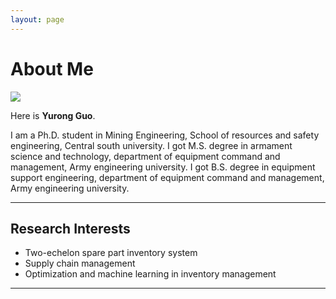 ```yaml
---
layout: page
---
```


# About Me

<img src="https://caihanlin.com/Guoyurong.jpg" class="floatpic">

Here is **Yurong Guo**.<br>

I am a Ph.D. student in Mining Engineering, School of resources and safety engineering, Central south university.
I got M.S. degree in armament science and technology, department of equipment command and management, Army engineering university.
I got B.S. degree in equipment support engineering, department of equipment command and management, Army engineering university.

---

## Research Interests

- Two-echelon spare part inventory system 
- Supply chain management
- Optimization and machine learning in inventory management

---
